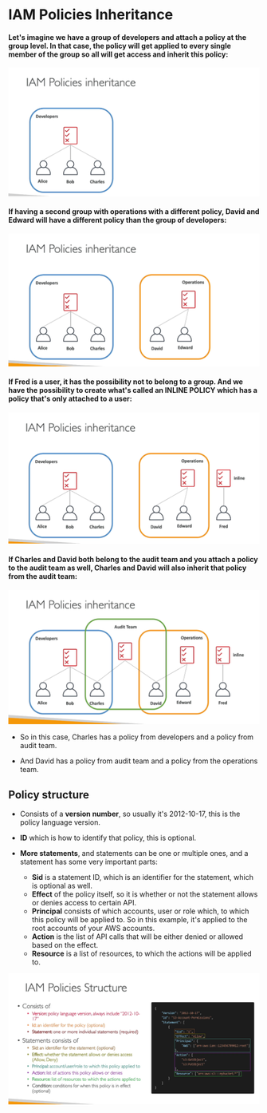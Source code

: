 # IAM Policies Inheritance

#### Let's imagine we have a group of developers and attach a policy at the group level. In that case, the policy will get applied to every single member of the group so all will get access and inherit this policy:

![Alt text](<../../../readme-images/iam/poli inh.png>)

#### If having a second group with operations with a different policy, David and Edward will have a different policy than the group of developers:

![Alt text](<../../../readme-images/iam/poli inheri.png>)

#### If Fred is a user, it has the possibility not to belong to a group. And we have the possibility to create what's called an INLINE POLICY which has a policy that's only attached to a user:

![Alt text](<../../../readme-images/iam/poli inherit.png>)

#### If Charles and David both belong to the audit team and you attach a policy to the audit team as well, Charles and David will also inherit that policy from the audit team:

![Alt text](<../../../readme-images/iam/poli inheritance.png>)

- So in this case, Charles has a policy from developers and a policy from audit team.

- And David has a policy from audit team and a policy from the operations team.


## Policy structure

- Consists of a **version number**, so usually it's 2012-10-17, this is the policy language version.

- **ID** which is how to identify that policy, this is optional.

- **More statements**, and statements can be one or multiple ones, and a statement has some very important parts:
  - **Sid** is a statement ID, which is an identifier for the statement, which is optional as well.
  - **Effect** of the policy itself, so it is whether or not the statement allows or denies access to certain API.
  - **Principal** consists of which accounts, user or role which, to which this policy will be applied to. So in this example, it's applied to the root accounts of your AWS accounts.
  - **Action** is the list of API calls that will be either denied or allowed based on the effect.
  - **Resource** is a list of resources, to which the actions will be applied to.

![Alt text](<../../../readme-images/iam/poli structure.png>)
